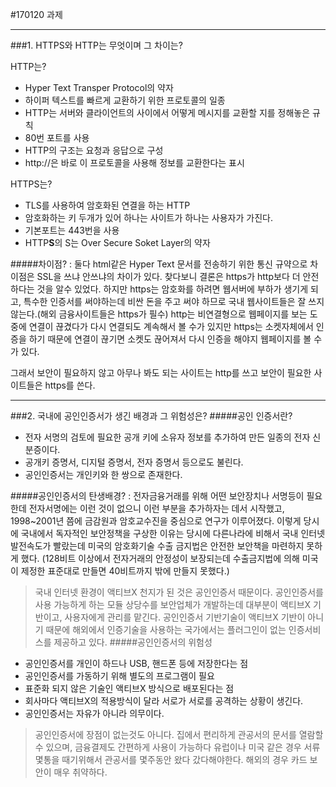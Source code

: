 #170120 과제
<hr>
###1. HTTPS와 HTTP는 무엇이며 그 차이는?

HTTP는?

* Hyper Text Transper Protocol의 약자
* 하이퍼 텍스트를 빠르게 교환하기 위한 프로토콜의 일종
* HTTP는 서버와 클라이언트의 사이에서 어떻게 메시지를 교환할 지를 정해놓은 규칙
* 80번 포트를 사용
* HTTP의 구조는 요청과 응답으로 구성
* http://은 바로 이 프로토콜을 사용해 정보를 교환한다는 표시

HTTPS는?

* TLS를 사용하여 암호화된 연결을 하는 HTTP
* 암호화하는 키 두개가 있어 하나는 사이트가 하나는 사용자가 가진다.
* 기본포트는 443번을 사용
* HTTP**S**의 S는 Over Secure Soket Layer의 약자

#####차이점?
: 둘다 html같은 Hyper Text 문서를 전송하기 위한 통신 규약으로 차이점은 SSL을 쓰냐 안쓰냐의 차이가 있다.
찾다보니 결론은 https가 http보다 더 안전하다는 것을 알수 있었다. 하지만 https는 암호화를 하려면 웹서버에 부하가 생기게 되고, 특수한 인증서를 써야하는데 비싼 돈을 주고 써야 하므로 국내 웹사이트들은 잘 쓰지 않는다.(해외 금융사이트들은 https가 필수)
http는 비연결형으로 웹페이지를 보는 도중에 연결이 끊겼다가 다시 연결되도 계속해서 볼 수가 있지만 https는 소켓자체에서 인증을 하기 때문에 연결이 끊기면 소켓도 끊어져서 다시 인증을 해야지 웹페이지를 볼 수가 있다.

그래서 보안이 필요하지 않고 아무나 봐도 되는 사이트는 http를 쓰고 보안이 필요한 사이트들은 https를 쓴다.
<hr>
###2. 국내에 공인인증서가 생긴 배경과 그 위험성은?
#####공인 인증서란?

* 전자 서명의 검토에 필요한 공개 키에 소유자 정보를 추가하여 만든 일종의 전자 신분증이다.
* 공개키 증명서, 디지털 증명서, 전자 증명서 등으로도 불린다.
* 공인인증서는 개인키와 한 쌍으로 존재한다.

#####공인인증서의 탄생배경?
: 전자금융거래를 위해 어떤 보안장치나 서명등이 필요한데 전자서명에는 이런 것이 없으니 이런 부분을 추가하자는 데서 시작했고, 1998~2001년 쯤에 금감원과 암호교수진을 중심으로 연구가 이루어졌다.
이렇게 당시에 국내에서 독자적인 보안정책을 구상한 이유는 당시에 다른나라에 비해서 국내 인터넷 발전속도가 빨랐는데 미국의 암호화기술 수출 금지법은 안전한 보안책을 마련하지 못하게 했다. (128비트 이상에서 전자거래의 안정성이 보장되는데 수출금지법에 의해 미국이 제정한 표준대로 만들면 40비트까지 밖에 만들지 못했다.)
> 국내 인터넷 환경이 액티브X 천지가 된 것은 공인인증서 때문이다. 공인인증서를 사용 가능하게 하는 모듈 상당수를 보안업체가 개발하는데 대부분이 액티브X 기반이고, 사용자에게 관리를 맡긴다. 공인인증서 기반기술이 액티브X 기반이 아니기 때문에 해외에서 인증기술을 사용하는 국가에서는 플러그인이 없는 인증서비스를 제공하고 있다. 
#####공인인증서의 위험성

* 공인인증서를 개인이 하드나 USB, 핸드폰 등에 저장한다는 점
* 공인인증서를 가동하기 위해 별도의 프로그램이 필요
* 표준화 되지 않은 기술인 액티브X 방식으로 배포된다는 점
* 회사마다 액티브X의 적용방식이 달라 서로가 서로를 공격하는 상황이 생긴다.
* 공인인증서는 자유가 아니라 의무이다.

> 공인인증서에 장점이 없는것도 아니다.
집에서 편리하게 관공서의 문서를 열람할수 있으며, 금융결제도 간편하게 사용이 가능하다
유럽이나 미국 같은 경우 서류 몇통을 때기위해서 관공서를 몇주동안 왔다 갔다해야한다.
해외의 경우 카드 보안이 매우 취약하다.